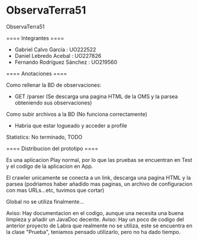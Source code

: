 ObservaTerra51
=============

ObservaTerra51

==== Integrantes ==== 
 - Gabriel Calvo García			: UO222522
 - Daniel Lebredo Acebal		: UO227826
 - Fernando Rodríguez Sánchez	: UO219560
 
==== Anotaciones ====

Como rellenar la BD de observaciones:
  - GET /parser (Se descarga una pagina HTML de la OMS y la parsea obteniendo sus observaciones)
  
Como subir archivos a la BD (No funciona correctamente)
  - Habria que estar logueado y acceder a profile

Statistics: No terminado, TODO

==== Distribucion del prototipo ====

Es una aplicacion Play normal, por lo que las pruebas se encuentran en Test y el codigo de la aplicacion en App.

El crawler unicamente se conecta a un link, descarga una pagina HTML y la parsea (podriamos haber añadido mas paginas, un archivo de configuracion con mas URLs...etc, tuvimos que cortar)

Global no se utiliza finalmente...

Aviso: Hay documentacion en el codigo, aunque una necesita una buena limpieza y añadir un JavaDoc decente.
Aviso: Hay un poco de codigo del anterior proyecto de Labra que realmente no se utiliza, este se encuentra en la clase "Prueba", teniamos pensado utilizarlo, pero no ha dado tiempo.



